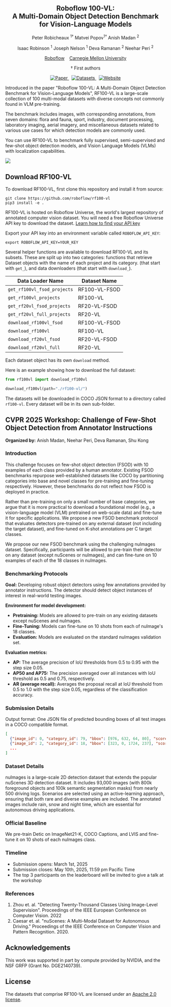<div align="center">
<h2>Roboflow 100-VL:<br>A Multi-Domain Object Detection
Benchmark <br>for Vision-Language Models</h2>

Peter Robicheaux <sup>1†</sup>
Matvei Popov<sup>1†</sup>
Anish Madan <sup>2</sup>

Isaac Robinson <sup>1</sup>
Joseph Nelson <sup>1</sup>
Deva Ramanan <sup>2</sup>
Neehar Peri <sup>2</sup>

<a target="_blank" href="https://roboflow.com">Roboflow</a>&nbsp;&nbsp;&nbsp;
<a target="_blank" href="https://www.cmu.edu/">Carnegie Mellon University</a>

<p class="first-authors">† First authors</p>

<div>
<a href="https://www.arxiv.org/pdf/2502.13130" target="_blank">
  <img src="https://img.shields.io/badge/📄_Paper-arXiv-red?style=for-the-badge" alt="Paper" />
</a>&nbsp;
<a href="https://universe.roboflow.com/rf100-vl/" target="_blank">
  <img src="https://img.shields.io/badge/🌐_Datasets-Roboflow_Universe-blue?style=for-the-badge" alt="Datasets" />
</a>&nbsp;
<a href="https://rf100-vl.org" target="_blank">
  <img src="https://img.shields.io/badge/🔗_Website-rf100--vl.org-green?style=for-the-badge" alt="Website" />
</a>
</div>
</div>


Introduced in the paper "Roboflow 100-VL: A Multi-Domain Object Detection
Benchmark for Vision-Language Models", RF100-VL is a large-scale collection of 100 multi-modal datasets with diverse concepts not commonly found in VLM pre-training.

The benchmark includes images, with corresponding annotations, from seven domains: flora and fauna, sport, industry, document processing, laboratory imaging, aerial imagery, and miscellaneous datasets related to various use cases for which detection models are commonly used.

You can use RF100-VL to benchmark fully supervised, semi-supervised and few-shot object detection models, and Vision Language Models (VLMs) with localization capabilities.

![](https://media.roboflow.com/rf100vl/results.png)

## Download RF100-VL

To download RF100-VL, first clone this repository and install it from source:

```
git clone https://github.com/roboflow/rf100-vl
pip3 install -e .
```

RF100-VL is hosted on Roboflow Universe, the world's largest repository of annotated computer vision dataset. You will need a free Roboflow Universe API key to download the dataset. [Learn how to find your API key]()

Export your API key into an environment variable called `ROBOFLOW_API_KEY`:

```
export ROBOFLOW_API_KEY=YOUR_KEY
```

Several helper functions are available to download RF100-VL and its subsets. These are split up into two categories: functions that retrieve Dataset objects with the name of each project and its category. (that start with `get_`), and data downloaders (that start with `download_`).

| Data Loader Name               | Dataset Name           |
|--------------------------------|------------------------|
| `get_rf100vl_fsod_projects`      | RF100-VL-FSOD          |
| `get_rf100vl_projects`           | RF100-VL               |
| `get_rf20vl_fsod_projects`       | RF20-VL-FSOD           |
| `get_rf20vl_full_projects`       | RF20-VL           |
| `download_rf100vl_fsod`          | RF100-VL-FSOD          |
| `download_rf100vl`               | RF100-VL               |
| `download_rf20vl_fsod`           | RF20-VL-FSOD           |
| `download_rf20vl_full`           | RF20-VL           |

Each dataset object has its own `download` method.

Here is an example showing how to download the full dataset:

```python
from rf100vl import download_rf100vl

download_rf100vl(path="./rf100-vl/")
```

The datasets will be downloaded in COCO JSON format to a directory called `rf100-vl`. Every dataset will be in its own sub-folder.

## CVPR 2025 Workshop: Challenge of Few-Shot Object Detection from Annotator Instructions

**Organized by:** Anish Madan, Neehar Peri, Deva Ramanan, Shu Kong

### Introduction

This challenge focuses on few-shot object detection (FSOD) with 10 examples of each class provided by a human annotator. Existing FSOD benchmarks repurpose well-established datasets like COCO by partitioning categories into base and novel classes for pre-training and fine-tuning respectively. However, these benchmarks do not reflect how FSOD is deployed in practice.

Rather than pre-training on only a small number of base categories, we argue that it is more practical to download a foundational model (e.g., a vision-language model (VLM) pretrained on web-scale data) and fine-tune it for specific applications. We propose a new FSOD benchmark protocol that evaluates detectors pre-trained on any external dataset (not including the target dataset), and fine-tuned on K-shot annotations per C target classes.

We propose our new FSOD benchmark using the challenging nuImages dataset. Specifically, participants will be allowed to pre-train their detector on any dataset (except nuScenes or nuImages), and can fine-tune on 10 examples of each of the 18 classes in nuImages.

### Benchmarking Protocols

**Goal:** Developing robust object detectors using few annotations provided by annotator instructions. The detector should detect object instances of interest in real-world testing images.

**Environment for model development:**
- **Pretraining:** Models are allowed to pre-train on any existing datasets except nuScenes and nuImages.
- **Fine-Tuning:** Models can fine-tune on 10 shots from each of nuImage's 18 classes.
- **Evaluation:** Models are evaluated on the standard nuImages validation set.

**Evaluation metrics:**
- **AP:** The average precision of IoU thresholds from 0.5 to 0.95 with the step size 0.05.
- **AP50 and AP75:** The precision averaged over all instances with IoU threshold as 0.5 and 0.75, respectively.
- **AR (average recall):** Averages the proposal recall at IoU threshold from 0.5 to 1.0 with the step size 0.05, regardless of the classification accuracy.

### Submission Details

Output format: One JSON file of predicted bounding boxes of all test images in a COCO compatible format.

```json
[
  {"image_id": 0, "category_id": 79, "bbox": [976, 632, 64, 80], "score": 99.32915569311469, "image_width": 8192, "image_height": 6144, "scale": 1},
  {"image_id": 2, "category_id": 18, "bbox": [323, 0, 1724, 237], "score": 69.3080951903575, "image_width": 8192, "image_height": 6144, "scale": 1},
  ...
]
```

### Dataset Details

nuImages is a large-scale 2D detection dataset that extends the popular nuScenes 3D detection dataset. It includes 93,000 images (with 800k foreground objects and 100k semantic segmentation masks) from nearly 500 driving logs. Scenarios are selected using an active-learning approach, ensuring that both rare and diverse examples are included. The annotated images include rain, snow and night time, which are essential for autonomous driving applications.

### Official Baseline

We pre-train Detic on ImageNet21-K, COCO Captions, and LVIS and fine-tune it on 10 shots of each nuImages class.

### Timeline

- Submission opens: March 1st, 2025
- Submission closes: May 10th, 2025, 11:59 pm Pacific Time
- The top 3 participants on the leaderboard will be invited to give a talk at the workshop

### References

1. Zhou et. al. "Detecting Twenty-Thousand Classes Using Image-Level Supervision". Proceedings of the IEEE European Conference on Computer Vision. 2022
2. Caesar et. al. "nuScenes: A Multi-Modal Dataset for Autonomous Driving." Proceedings of the IEEE Conference on Computer Vision and Pattern Recognition. 2020.

## Acknowledgements

This work was supported in part by compute provided by NVIDIA, and the NSF GRFP (Grant No. DGE2140739).

## License

The datasets that comprise RF100-VL are licensed under an [Apache 2.0 license](LICENSE).

